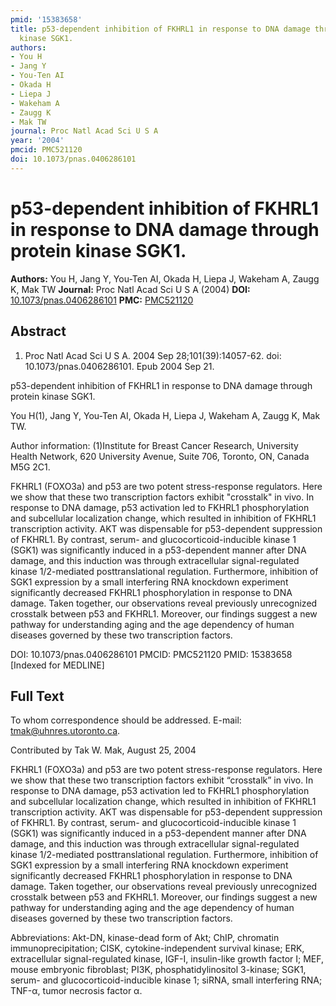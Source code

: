 ```yaml
---
pmid: '15383658'
title: p53-dependent inhibition of FKHRL1 in response to DNA damage through protein
  kinase SGK1.
authors:
- You H
- Jang Y
- You-Ten AI
- Okada H
- Liepa J
- Wakeham A
- Zaugg K
- Mak TW
journal: Proc Natl Acad Sci U S A
year: '2004'
pmcid: PMC521120
doi: 10.1073/pnas.0406286101
---
```


# p53-dependent inhibition of FKHRL1 in response to DNA damage through protein kinase SGK1.
**Authors:** You H, Jang Y, You-Ten AI, Okada H, Liepa J, Wakeham A, Zaugg K, Mak TW
**Journal:** Proc Natl Acad Sci U S A (2004)
**DOI:** [10.1073/pnas.0406286101](https://doi.org/10.1073/pnas.0406286101)
**PMC:** [PMC521120](https://www.ncbi.nlm.nih.gov/pmc/articles/PMC521120/)

## Abstract

1. Proc Natl Acad Sci U S A. 2004 Sep 28;101(39):14057-62. doi: 
10.1073/pnas.0406286101. Epub 2004 Sep 21.

p53-dependent inhibition of FKHRL1 in response to DNA damage through protein 
kinase SGK1.

You H(1), Jang Y, You-Ten AI, Okada H, Liepa J, Wakeham A, Zaugg K, Mak TW.

Author information:
(1)Institute for Breast Cancer Research, University Health Network, 620 
University Avenue, Suite 706, Toronto, ON, Canada M5G 2C1.

FKHRL1 (FOXO3a) and p53 are two potent stress-response regulators. Here we show 
that these two transcription factors exhibit "crosstalk" in vivo. In response to 
DNA damage, p53 activation led to FKHRL1 phosphorylation and subcellular 
localization change, which resulted in inhibition of FKHRL1 transcription 
activity. AKT was dispensable for p53-dependent suppression of FKHRL1. By 
contrast, serum- and glucocorticoid-inducible kinase 1 (SGK1) was significantly 
induced in a p53-dependent manner after DNA damage, and this induction was 
through extracellular signal-regulated kinase 1/2-mediated posttranslational 
regulation. Furthermore, inhibition of SGK1 expression by a small interfering 
RNA knockdown experiment significantly decreased FKHRL1 phosphorylation in 
response to DNA damage. Taken together, our observations reveal previously 
unrecognized crosstalk between p53 and FKHRL1. Moreover, our findings suggest a 
new pathway for understanding aging and the age dependency of human diseases 
governed by these two transcription factors.

DOI: 10.1073/pnas.0406286101
PMCID: PMC521120
PMID: 15383658 [Indexed for MEDLINE]

## Full Text

To whom correspondence should be addressed. E-mail: tmak@uhnres.utoronto.ca.

Contributed by Tak W. Mak, August 25, 2004

FKHRL1 (FOXO3a) and p53 are two potent stress-response regulators. Here we show that these two transcription factors exhibit “crosstalk” in vivo. In response to DNA damage, p53 activation led to FKHRL1 phosphorylation and subcellular localization change, which resulted in inhibition of FKHRL1 transcription activity. AKT was dispensable for p53-dependent suppression of FKHRL1. By contrast, serum- and glucocorticoid-inducible kinase 1 (SGK1) was significantly induced in a p53-dependent manner after DNA damage, and this induction was through extracellular signal-regulated kinase 1/2-mediated posttranslational regulation. Furthermore, inhibition of SGK1 expression by a small interfering RNA knockdown experiment significantly decreased FKHRL1 phosphorylation in response to DNA damage. Taken together, our observations reveal previously unrecognized crosstalk between p53 and FKHRL1. Moreover, our findings suggest a new pathway for understanding aging and the age dependency of human diseases governed by these two transcription factors.

Abbreviations: Akt-DN, kinase-dead form of Akt; ChIP, chromatin immunoprecipitation; CISK, cytokine-independent survival kinase; ERK, extracellular signal-regulated kinase, IGF-I, insulin-like growth factor I; MEF, mouse embryonic fibroblast; PI3K, phosphatidylinositol 3-kinase; SGK1, serum- and glucocorticoid-inducible kinase 1; siRNA, small interfering RNA; TNF-α, tumor necrosis factor α.
